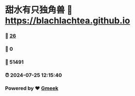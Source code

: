 # 甜水有只独角兽 :link: https://blachlachtea.github.io 
### :page_facing_up: [26](https://blachlachtea.github.io/tag.html) 
### :speech_balloon: 0 
### :hibiscus: 51491 
### :alarm_clock: 2024-07-25 12:15:40 
### Powered by :heart: [Gmeek](https://github.com/Meekdai/Gmeek)
